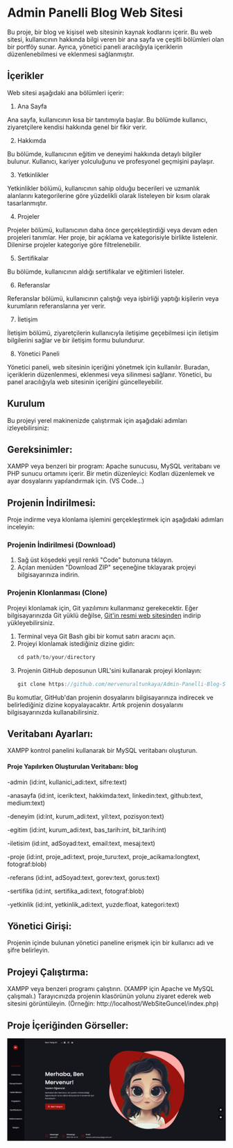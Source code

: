 <h1>Admin Panelli Blog Web Sitesi</h1>

Bu proje, bir blog ve kişisel web sitesinin kaynak kodlarını içerir. Bu web sitesi, kullanıcının hakkında bilgi veren bir ana sayfa ve çeşitli bölümleri olan bir portföy sunar. Ayrıca, yönetici paneli aracılığıyla içeriklerin düzenlenebilmesi ve eklenmesi sağlanmıştır.

<h2>İçerikler</h2>

Web sitesi aşağıdaki ana bölümleri içerir:

1. Ana Sayfa

Ana sayfa, kullanıcının kısa bir tanıtımıyla başlar. Bu bölümde kullanıcı, ziyaretçilere kendisi hakkında genel bir fikir verir.

2. Hakkımda

Bu bölümde, kullanıcının eğitim ve deneyimi hakkında detaylı bilgiler bulunur. Kullanıcı, kariyer yolculuğunu ve profesyonel geçmişini paylaşır.

3. Yetkinlikler

Yetkinlikler bölümü, kullanıcının sahip olduğu becerileri ve uzmanlık alanlarını kategorilerine göre yüzdelikli olarak listeleyen bir kısım olarak tasarlanmıştır.

4. Projeler

Projeler bölümü, kullanıcının daha önce gerçekleştirdiği veya devam eden projeleri tanımlar. Her proje, bir açıklama ve kategorisiyle birlikte listelenir. Dilenirse projeler kategoriye göre filtrelenebilir.

5. Sertifikalar

Bu bölümde, kullanıcının aldığı sertifikalar ve eğitimleri listeler.

6. Referanslar

Referanslar bölümü, kullanıcının çalıştığı veya işbirliği yaptığı kişilerin veya kurumların referanslarına yer verir.

7. İletişim

İletişim bölümü, ziyaretçilerin kullanıcıyla iletişime geçebilmesi için iletişim bilgilerini sağlar ve bir iletişim formu bulundurur.

8. Yönetici Paneli

Yönetici paneli, web sitesinin içeriğini yönetmek için kullanılır. Buradan, içeriklerin düzenlenmesi, eklenmesi veya silinmesi sağlanır. Yönetici, bu panel aracılığıyla web sitesinin içeriğini güncelleyebilir.

<h2>Kurulum</h2>

Bu projeyi yerel makinenizde çalıştırmak için aşağıdaki adımları izleyebilirsiniz:

<h2>Gereksinimler:</h2>

XAMPP veya benzeri bir program: Apache sunucusu, MySQL veritabanı ve PHP sunucu ortamını içerir.
Bir metin düzenleyici: Kodları düzenlemek ve ayar dosyalarını yapılandırmak için. (VS Code...)

<h2>Projenin İndirilmesi: </h2>

Proje indirme veya klonlama işlemini gerçekleştirmek için aşağıdaki adımları inceleyin:

<h3>Projenin İndirilmesi (Download)</h3>

1. Sağ üst köşedeki yeşil renkli "Code" butonuna tıklayın.
2. Açılan menüden "Download ZIP" seçeneğine tıklayarak projeyi bilgisayarınıza indirin.

<h3>Projenin Klonlanması (Clone)</h3>

Projeyi klonlamak için, Git yazılımını kullanmanız gerekecektir. Eğer bilgisayarınızda Git yüklü değilse, [Git'in resmi web sitesinden](https://git-scm.com/) indirip yükleyebilirsiniz.

1. Terminal veya Git Bash gibi bir komut satırı aracını açın.
2. Projeyi klonlamak istediğiniz dizine gidin:
   ```javascript
   cd path/to/your/directory
   ```
3. Projenin GitHub deposunun URL'sini kullanarak projeyi klonlayın:
   ```javascript
   git clone https://github.com/mervenuraltunkaya/Admin-Panelli-Blog-Sitesi
   ```

Bu komutlar, GitHub'dan projenin dosyalarını bilgisayarınıza indirecek ve belirlediğiniz dizine kopyalayacaktır. Artık projenin dosyalarını bilgisayarınızda kullanabilirsiniz.

<h2>Veritabanı Ayarları: </h2>

XAMPP kontrol panelini kullanarak bir MySQL veritabanı oluşturun.

<h4>Proje Yapılırken Oluşturulan Veritabanı: blog </h4>

-admin (id:int, kullanici_adi:text, sifre:text)

-anasayfa (id:int, icerik:text, hakkimda:text, linkedin:text, github:text, medium:text)

-deneyim (id:int, kurum_adi:text, yil:text, pozisyon:text)

-egitim (id:int, kurum_adi:text, bas_tarih:int, bit_tarih:int)

-iletisim (id:int, adSoyad:text, email:text, mesaj:text)

-proje (id:int, proje_adi:text, proje_turu:text, proje_acikama:longtext, fotograf:blob)

-referans (id:int, adSoyad:text, gorev:text, gorus:text)

-sertifika (id:int, sertifika_adi:text, fotograf:blob)

-yetkinlik (id:int, yetkinlik_adi:text, yuzde:float, kategori:text)

<h2>Yönetici Girişi: </h2>

Projenin içinde bulunan yönetici paneline erişmek için bir kullanıcı adı ve şifre belirleyin.

<h2>Projeyi Çalıştırma: </h2>

XAMPP veya benzeri programı çalıştırın. (XAMPP için Apache ve MySQL çalışmalı.)
Tarayıcınızda projenin klasörünün yolunu ziyaret ederek web sitesini görüntüleyin. (Örneğin: http://localhost/WebSiteGuncel/index.php)

<h2>Proje İçeriğinden Görseller: </h2>

![Örnek Resim](projeTanitim/giris.png)
